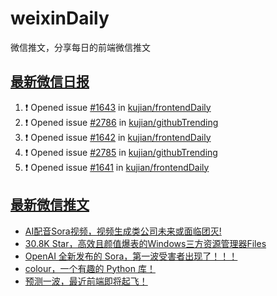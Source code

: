 # weixinDaily
微信推文，分享每日的前端微信推文

## [最新微信日报](https://github.com/kujian/weixinDaily/issues)

<!--START_SECTION:activity-->
1. ❗ Opened issue [#1643](https://github.com/kujian/frontendDaily/issues/1643) in [kujian/frontendDaily](https://github.com/kujian/frontendDaily)
2. ❗ Opened issue [#2786](https://github.com/kujian/githubTrending/issues/2786) in [kujian/githubTrending](https://github.com/kujian/githubTrending)
3. ❗ Opened issue [#1642](https://github.com/kujian/frontendDaily/issues/1642) in [kujian/frontendDaily](https://github.com/kujian/frontendDaily)
4. ❗ Opened issue [#2785](https://github.com/kujian/githubTrending/issues/2785) in [kujian/githubTrending](https://github.com/kujian/githubTrending)
5. ❗ Opened issue [#1641](https://github.com/kujian/frontendDaily/issues/1641) in [kujian/frontendDaily](https://github.com/kujian/frontendDaily)
<!--END_SECTION:activity-->


## [最新微信推文](https://weixin.qdkfweb.cn/)

<!-- BLOG-POST-LIST:START -->
- [AI配音Sora视频，视频生成类公司未来或面临团灭!](https://weixin.qdkfweb.cn/40475.html)
- [30.8K Star，高效且颜值爆表的Windows三方资源管理器Files](https://weixin.qdkfweb.cn/40476.html)
- [OpenAI 全新发布的 Sora，第一波受害者出现了！！！](https://weixin.qdkfweb.cn/40496.html)
- [colour，一个有趣的 Python 库！](https://weixin.qdkfweb.cn/40479.html)
- [预测一波，最近前端即将起飞！](https://weixin.qdkfweb.cn/40485.html)
<!-- BLOG-POST-LIST:END -->